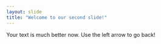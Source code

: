 ```yaml
---
layout: slide
title: "Welcome to our second slide!"
---
```

Your text is much better now.
Use the left arrow to go back!
